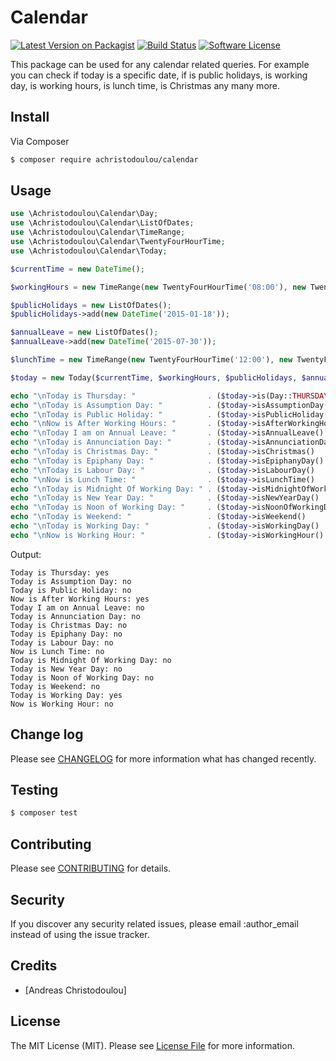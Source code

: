 # Calendar

[![Latest Version on Packagist][ico-version]][link-packagist]
[![Build Status][ico-travis]][link-travis]
[![Software License][ico-license]](LICENSE.md)

This package can be used for any calendar related queries. For example you can check if today is a specific date, 
if is public holidays, is working day, is working hours, is lunch time, is Christmas any many more.

## Install

Via Composer

``` bash
$ composer require achristodoulou/calendar
```

## Usage

``` php
use \Achristodoulou\Calendar\Day;
use \Achristodoulou\Calendar\ListOfDates;
use \Achristodoulou\Calendar\TimeRange;
use \Achristodoulou\Calendar\TwentyFourHourTime;
use \Achristodoulou\Calendar\Today;

$currentTime = new DateTime();

$workingHours = new TimeRange(new TwentyFourHourTime('08:00'), new TwentyFourHourTime('18:00'));

$publicHolidays = new ListOfDates();
$publicHolidays->add(new DateTime('2015-01-18'));

$annualLeave = new ListOfDates();
$annualLeave->add(new DateTime('2015-07-30'));

$lunchTime = new TimeRange(new TwentyFourHourTime('12:00'), new TwentyFourHourTime('01:00'));

$today = new Today($currentTime, $workingHours, $publicHolidays, $annualLeave, $lunchTime);

echo "\nToday is Thursday: "                . ($today->is(Day::THURSDAY)          ? 'yes' : 'no');
echo "\nToday is Assumption Day: "          . ($today->isAssumptionDay()          ? 'yes' : 'no');
echo "\nToday is Public Holiday: "          . ($today->isPublicHoliday()          ? 'yes' : 'no');
echo "\nNow is After Working Hours: "       . ($today->isAfterWorkingHour()       ? 'yes' : 'no');
echo "\nToday I am on Annual Leave: "       . ($today->isAnnualLeave()            ? 'yes' : 'no');
echo "\nToday is Annunciation Day: "        . ($today->isAnnunciationDay()        ? 'yes' : 'no');
echo "\nToday is Christmas Day: "           . ($today->isChristmas()              ? 'yes' : 'no');
echo "\nToday is Epiphany Day: "            . ($today->isEpiphanyDay()            ? 'yes' : 'no');
echo "\nToday is Labour Day: "              . ($today->isLabourDay()              ? 'yes' : 'no');
echo "\nNow is Lunch Time: "                . ($today->isLunchTime()              ? 'yes' : 'no');
echo "\nToday is Midnight Of Working Day: " . ($today->isMidnightOfWorkingDay()   ? 'yes' : 'no');
echo "\nToday is New Year Day: "            . ($today->isNewYearDay()             ? 'yes' : 'no');
echo "\nToday is Noon of Working Day: "     . ($today->isNoonOfWorkingDay()       ? 'yes' : 'no');
echo "\nToday is Weekend: "                 . ($today->isWeekend()                ? 'yes' : 'no');
echo "\nToday is Working Day: "             . ($today->isWorkingDay()             ? 'yes' : 'no');
echo "\nNow is Working Hour: "              . ($today->isWorkingHour()            ? 'yes' : 'no');
```

Output:
```
Today is Thursday: yes
Today is Assumption Day: no
Today is Public Holiday: no
Now is After Working Hours: yes
Today I am on Annual Leave: no
Today is Annunciation Day: no
Today is Christmas Day: no
Today is Epiphany Day: no
Today is Labour Day: no
Now is Lunch Time: no
Today is Midnight Of Working Day: no
Today is New Year Day: no
Today is Noon of Working Day: no
Today is Weekend: no
Today is Working Day: yes
Now is Working Hour: no
```

## Change log

Please see [CHANGELOG](CHANGELOG.md) for more information what has changed recently.

## Testing

``` bash
$ composer test
```

## Contributing

Please see [CONTRIBUTING](CONTRIBUTING.md) for details.

## Security

If you discover any security related issues, please email :author_email instead of using the issue tracker.

## Credits

- [Andreas Christodoulou]

## License

The MIT License (MIT). Please see [License File](LICENSE.md) for more information.

[ico-version]: https://img.shields.io/packagist/v/achristodoulou/calendar.svg?style=flat-square
[ico-license]: https://img.shields.io/badge/license-MIT-brightgreen.svg?style=flat-square
[ico-travis]: https://img.shields.io/travis/achristodoulou/calendar/master.svg?style=flat-square
[ico-downloads]: https://img.shields.io/packagist/dt/achristodoulou/calendar.svg?style=flat-square

[link-packagist]: https://packagist.org/packages/achristodoulou/calendar
[link-travis]: https://travis-ci.org/achristodoulou/calendar
[link-contributors]: ../../contributors
[link-author]: https://github.com/achristodoulou
[link-downloads]: https://packagist.org/packages/achristodoulou/calendar
